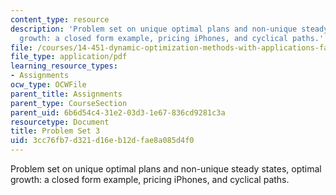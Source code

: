 ```yaml
---
content_type: resource
description: 'Problem set on unique optimal plans and non-unique steady states, optimal
  growth: a closed form example, pricing iPhones, and cyclical paths.'
file: /courses/14-451-dynamic-optimization-methods-with-applications-fall-2009/3cc76fb7d321d16eb12dfae8a085d4f0_MIT14_451F09_pset3.pdf
file_type: application/pdf
learning_resource_types:
- Assignments
ocw_type: OCWFile
parent_title: Assignments
parent_type: CourseSection
parent_uid: 6b6d54c4-31e2-03d3-1e67-836cd9281c3a
resourcetype: Document
title: Problem Set 3
uid: 3cc76fb7-d321-d16e-b12d-fae8a085d4f0
---
```

Problem set on unique optimal plans and non-unique steady states, optimal growth: a closed form example, pricing iPhones, and cyclical paths.

